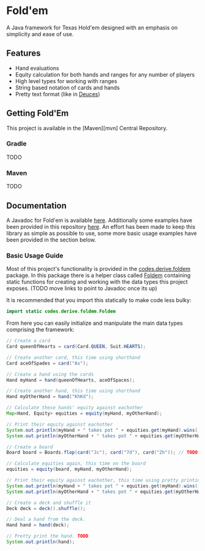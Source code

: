 # Fold'em
A Java framework for Texas Hold'em designed with an emphasis on simplicity and ease of use.

## Features
- Hand evaluations
- Equity calculation for both hands and ranges for any number of players
- High level types for working with ranges
- String based notation of cards and hands
- Pretty text format (like in [Deuces](https://github.com/worldveil/deuces))

## Getting Fold'Em
This project is available in the [Maven][mvn] Central Repository.

### Gradle
TODO

### Maven
TODO

## Documentation
A Javadoc for Fold'em is available [here](TODO). Additionally some examples have been provided in this repository [here](/src/main/java/codes/derive/foldem/examples). An effort has been made to keep this library as simple as possible to use, some more basic usage examples have been provided in the section below.

### Basic Usage Guide
Most of this project's functionality is provided in the [codes.derive.foldem](src/main/java/codes/derive/foldem) package. In this package there is a helper class called [Foldem](src/main/java/codes/derive/foldem/Foldem.java) containing static functions for creating and working with the data types this project exposes. (TODO move links to point to Javadoc once its up)

It is recommended that you import this statically to make code less bulky:
```java
import static codes.derive.foldem.Foldem
```

From here you can easily initialize and manipulate the main data types comprising the framework:
```java
// Create a card
Card queenOfHearts = card(Card.QUEEN, Suit.HEARTS); 

// Create another card, this time using shorthand
Card aceOfSpades = card("As");

// Create a hand using the cards
Hand myHand = hand(queenOfHearts, aceOfSpaces);

// Create another hand, this time using shorthand
Hand myOtherHand = hand("KhKd");

// Calculate these hands' equity against eachother
Map<Hand, Equity> equities = equity(myHand, myOtherHand);

// Print their equity against eachother
System.out.println(myHand + " takes pot " + equities.get(myHand).wins() + " of the time");
System.out.println(myOtherHand + " takes pot " + equities.get(myOtherHand).wins() + " of the time");

// Create a board
Board board = Boards.flop(card("Jc"), card("7d"), card("2h")); // TODO shorthand

// Calculate equities again, this time on the board
equities = equity(board, myHand, myOtherHand);

// Print their equity against eachother, this time using pretty printing TODO
System.out.println(myHand + " takes pot " + equities.get(myHand).wins() + " of the time");
System.out.println(myOtherHand + " takes pot " + equities.get(myOtherHand).wins() + " of the time");

// Create a deck and shuffle it
Deck deck = deck().shuffle();

// Deal a hand from the deck.
Hand hand = hand(deck);

// Pretty print the hand. TODO
System.out.println(hand);


```
